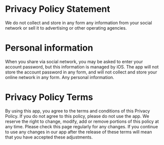 # Privacy Policy Statement
We do not collect and store in any form any information from your social network or sell it to advertising or other operating agencies.

# Personal information

When you share via social network, you may be asked to enter your account password, but this information is managed by iOS. The app will not store the account password in any form, and will not collect and store your online network in any form. Any personal information.

# Privacy Policy Terms

By using this app, you agree to the terms and conditions of this Privacy Policy. If you do not agree to this policy, please do not use the app. We reserve the right to change, modify, add or remove portions of this policy at any time. Please check this page regularly for any changes. If you continue to use any changes in our app after the release of these terms will mean that you have accepted these adjustments.